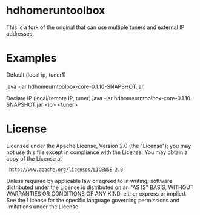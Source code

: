 hdhomeruntoolbox
================

This is a fork of the original that can use multiple tuners and external IP addresses.

Examples
========
Default (local ip, tuner1)

java -jar hdhomeurntoolbox-core-0.1.10-SNAPSHOT.jar

Declare IP (local/remote IP, tuner)
java -jar hdhomeurntoolbox-core-0.1.10-SNAPSHOT.jar \<ip\> \<tuner\>


License
=======

Licensed under the Apache License, Version 2.0 (the "License");
you may not use this file except in compliance with the License.
You may obtain a copy of the License at

     http://www.apache.org/licenses/LICENSE-2.0

Unless required by applicable law or agreed to in writing, software
distributed under the License is distributed on an "AS IS" BASIS,
WITHOUT WARRANTIES OR CONDITIONS OF ANY KIND, either express or implied.
See the License for the specific language governing permissions and
limitations under the License.
